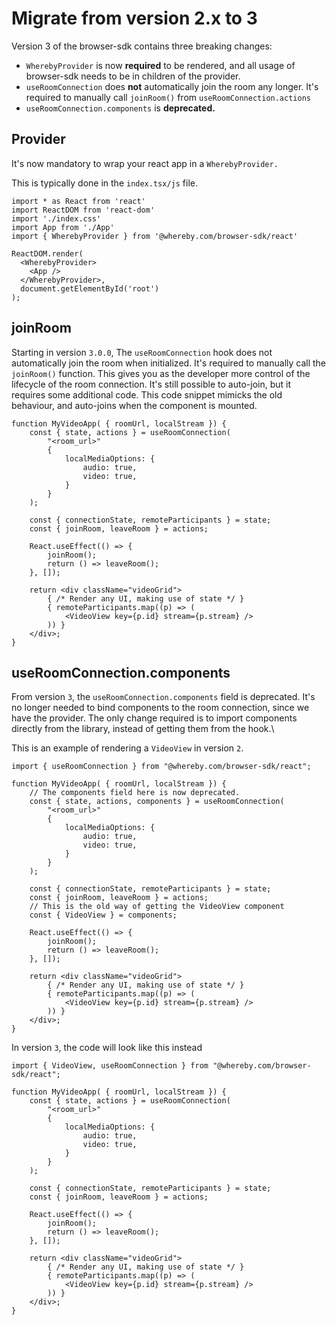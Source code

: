 # Migrate from version 2.x to 3

Version 3 of the browser-sdk contains three breaking changes:

* `WherebyProvider` is now **required** to be rendered, and all usage of browser-sdk needs to be in children of the provider.
* `useRoomConnection` does **not** automatically join the room any longer. It's required to manually call `joinRoom()` from `useRoomConnection.actions`
* `useRoomConnection.components` is **deprecated.**



## Provider

It's now mandatory to wrap your react app in a `WherebyProvider.`

This is typically done in the `index.tsx/js` file.

```tsx
import * as React from 'react'
import ReactDOM from 'react-dom'
import './index.css'
import App from './App'
import { WherebyProvider } from '@whereby.com/browser-sdk/react'

ReactDOM.render(
  <WherebyProvider>
    <App />
  </WherebyProvider>,
  document.getElementById('root')
);
```



## joinRoom

Starting in version `3.0.0`, The `useRoomConnection` hook does not automatically join the room when initialized. It's required to manually call the `joinRoom()` function. This gives you as the developer more control of the lifecycle of the room connection. It's still possible to auto-join, but it requires some additional code. This code snippet mimicks the old behaviour, and auto-joins when the component is mounted.

```tsx
function MyVideoApp( { roomUrl, localStream }) {
    const { state, actions } = useRoomConnection(
        "<room_url>"
        {
            localMediaOptions: {
                audio: true,
                video: true,
            }
        }
    );

    const { connectionState, remoteParticipants } = state;
    const { joinRoom, leaveRoom } = actions;
    
    React.useEffect(() => {
        joinRoom();
        return () => leaveRoom();
    }, []);

    return <div className="videoGrid">
        { /* Render any UI, making use of state */ }
        { remoteParticipants.map((p) => (
            <VideoView key={p.id} stream={p.stream} />
        )) }
    </div>;
}
```



## useRoomConnection.components

From version `3`, the `useRoomConnection.components` field is deprecated. It's no longer needed to bind components to the room connection, since we have the provider. The only change required is to import components directly from the library, instead of getting them from the hook.\


This is an example of rendering a `VideoView` in version `2`.&#x20;

```tsx
import { useRoomConnection } from "@whereby.com/browser-sdk/react";

function MyVideoApp( { roomUrl, localStream }) {
    // The components field here is now deprecated.
    const { state, actions, components } = useRoomConnection(
        "<room_url>"
        {
            localMediaOptions: {
                audio: true,
                video: true,
            }
        }
    );

    const { connectionState, remoteParticipants } = state;
    const { joinRoom, leaveRoom } = actions;
    // This is the old way of getting the VideoView component
    const { VideoView } = components;
    
    React.useEffect(() => {
        joinRoom();
        return () => leaveRoom();
    }, []);

    return <div className="videoGrid">
        { /* Render any UI, making use of state */ }
        { remoteParticipants.map((p) => (
            <VideoView key={p.id} stream={p.stream} />
        )) }
    </div>;
}
```



In version `3`, the code will look like this instead

```tsx
import { VideoView, useRoomConnection } from "@whereby.com/browser-sdk/react";

function MyVideoApp( { roomUrl, localStream }) {
    const { state, actions } = useRoomConnection(
        "<room_url>"
        {
            localMediaOptions: {
                audio: true,
                video: true,
            }
        }
    );

    const { connectionState, remoteParticipants } = state;
    const { joinRoom, leaveRoom } = actions;
    
    React.useEffect(() => {
        joinRoom();
        return () => leaveRoom();
    }, []);

    return <div className="videoGrid">
        { /* Render any UI, making use of state */ }
        { remoteParticipants.map((p) => (
            <VideoView key={p.id} stream={p.stream} />
        )) }
    </div>;
}
```
